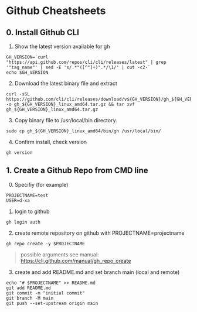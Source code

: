 # Github Cheatsheets

## 0. Install Github CLI

1. Show the latest version available for gh
```
GH_VERSION=`curl  "https://api.github.com/repos/cli/cli/releases/latest" | grep '"tag_name"' | sed -E 's/.*"([^"]+)".*/\1/' | cut -c2-` 
echo $GH_VERSION
```

2. Download the latest binary file and extract
```
curl -sSL https://github.com/cli/cli/releases/download/v${GH_VERSION}/gh_${GH_VERSION}_linux_amd64.tar.gz -o gh_${GH_VERSION}_linux_amd64.tar.gz && tar xvf gh_${GH_VERSION}_linux_amd64.tar.gz
```

3. Copy binary file to /usr/local/bin directory.
```
sudo cp gh_${GH_VERSION}_linux_amd64/bin/gh /usr/local/bin/
```

4. Confirm install, check version
```
gh version
```

## 1. Create a Github Repo from CMD line

0. Specifiy (for example)
``` 
PROJECTNAME=test
USER=d-xa
```

1. login to github
```
gh login auth
```

2. create remote repository on github with PROJECTNAME=projectname
```
gh repo create -y $PROJECTNAME
```
> possible arguments see manual: https://cli.github.com/manual/gh_repo_create


3. create and add README.md and set branch main (local and remote)
```
echo "# $PROJECTNAME" >> README.md
git add README.md
git commit -m "initial commit"
git branch -M main
git push --set-upstream origin main
```
